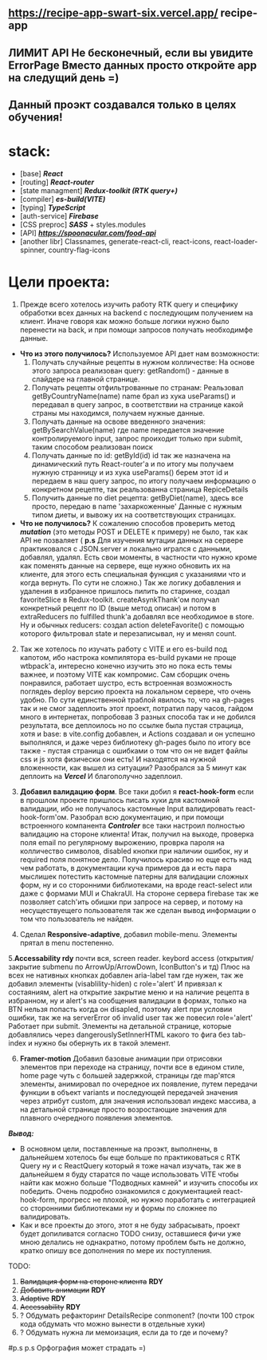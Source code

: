 ## https://recipe-app-swart-six.vercel.app/  recipe-app 
## ЛИМИТ API Не бесконечный, если вы увидите ErrorPage Вместо данных просто откройте app на следущий день =)
## Данный проэкт создавался только в целях обучения!

# stack: 
- [base] ***React***
- [routing] ***React-router*** 
- [state managment] ***Redux-toolkit (RTK query+)*** 
- [compiler] ***es-build(VITE)***
- [typing] ***TypeScript***
- [auth-service] ***Firebase***
- [CSS preproc] ***SASS*** + styles.modules
- [API] ***https://spoonacular.com/food-api***
- [another libr] Classnames, generate-react-cli, react-icons, react-loader-spinner, country-flag-icons 

# Цели проекта: 
1. Прежде всего хотелось изучить работу RTK query и специфику обработки всех данных на backend с последующим получением на клиент.
Иначе говоря как можно больше логики нужно было перенести на back, и при помощи запросов получать необходимфе данные. 
- **Что из этого получилось?** Используемое API дает нам возможности:
  1. Получать случайные рецепты в нужном колличестве: На основе этого запроса реализован query: getRandom() - данные в слайдере на главной странице.
  2. Получать рецепты отфильтрованные по странам: Реальзовал getByCountryName(name) name брал из хука useParams() и передавал в query запрос, 
  в соответствии на странице какой страны мы находимся, получаем нужные данные.
  3. Получать данные на освове введенного значения: getBySearchValue(name) где name передается значение контролируемого input, запрос проиходит только при submit,
  таким способом реализован поиск
  4. Получать данные по id: getById(id) id так же назначена на динамический путь React-router'a и по итогу мы получаем нужную странницу и из хука useParams() 
  берем  этот id и передаем в наш query запрос, по итогу получаем информацию о конкретном рецепте, так реальзованна страница RepiceDetails
  5. Получить  данные по diet рецепта: getByDiet(name), здесь все просто, передаю в name 'захаркоженные' Данные с нужным типом диеты, и вывожу их на соответствующих
  страницах.
- **Что не получилось?** К сожалению способов проверить метод ***mutation*** (это методы POST и DELETE к примеру) не было, так как API не позваляет
 ( **p.s** Для изучения мутации данных на сервере практиковался с JSON.server и локально игрался с данными, добавлял, удалял. Есть свои моменты, в частности что нужно
  кроме как поменять данные на сервере, еще нужно обновить их на клиенте, для этого есть специальная функция с указаниями что и когда вернуть. По сути не сложно.) 
  Так же логику добавления и удаления в избранное пришлось пилить по старинке, создал favoriteSlice в Redux-toolkit. createAsynkThank'ом получал конкретный рецепт по     ID (выше метод описан) и потом в extraReducers по fulfilled thunk'a добавлял все необходимое в store. Ну и обычных reducers: создал action deleteFavorite()
  c помощью которого фильтровал state и перезаписывал, ну и менял сount. 

2. Так же хотелось по изучать работу с VITE и его es-build под капотом, ибо настрока компилятора es-build руками не проще wtbpack'а, интересно конечно изучить это но пока есть темы важнее, и поэтому VITE как компромис. Сам сборщик очень понравился, работает шустро, есть встроенная возможность поглядеь deploy версию проекта на локальном сервере, что очень удобно. По сути единственной траблой явилось то, что на gh-pages так и не смог задеплоить этот проект, потратил пару часов, гайдом много в интернетах, попробовав 3 разных способа так и не добился результата, все деплоилось но по ссылке была пустая страцица, хотя и base: в vite.config добавлен, и Actions создавал и он успешно выполнялся, и даже через библиотеку gh-pages было по итогу все также - пустая страница с ошибками о том что он не видет файлы css и js хотя физически они есть! И находятся на нужной вложенности, как вышел из ситуации? Разобрался за 5 минут как деплоить на ***Vercel*** И благополучно задеплоил.

3. **Добавил валидацию форм**. Все таки добил я **react-hook-form** если в прошлом проекте пришлось писать хуки для кастомной валидации, ибо не получалось кастомные Input валидировать react-hook-form'ом. Разобрал всю документацию, и при помощи встроенного компанента ***Controler*** все таки настроил полностью валидацию на стороне клиента! Итак, получил на выходе, проверка поля email по регулярному вырожению, проврка пароля на колличество символов, disabled кнопки при наличии ошибок, ну и required поля понятное дело. Получилось красиво но еще есть над чем работать, в документации куча примеров да и есть пара мыслишек потестить кастомные патерны для валидации сложных форм, ну и со сторонними библиотеками, на вроде react-select или даже с формами MUI и ChakraUI. На стороне сервера firebase так же позволяет catch'ить обишки при запросе на сервер, и потому на несуществуещего пользователя так же сделан вывод информации о том что пользователь не найден.

4. Сделал **Responsive-adaptive**, добавил mobile-menu. Элементы прятал в menu постепенно. 

5.**Accessability rdy** почти вся, screen reader. keybord access (открытия/закрытие submenu по ArrowUp/ArrowDown, IconButton's и тд) Плюс на всех не нативных кнопках добавлен aria-label там где нужен, так же добавил элементы (visablility-hiden) с role='alert' И привязал к состаяниям, alert на открытие закрытие меню и на наличие рецепта в избранном, ну и alert's на сообщения валидации в формах, только на BTN нельзя попасть когда он disapled, поэтому alert при условии ошибки, так же на serverError об invalid user так же повесил role='alert' Работает при submit. Элементы на детальной странице, которые добавлялись через dangerouslySetInnerHTML какого то фига без tab-index и нужно бы обернуть их в такой элемент. 

6. **Framer-motion** Добавил базовые анимации при отрисовки элементов при переходе на страницу, почти все в едином стиле, home page чуть с большей задержкой, страницы где map'ятся элементы, анимировал по очередное их появление, путем передачи функции в объект variants и последующей передачей значения через атрибут custom, для значения использовал индекс массива, а на детальной странице просто возростающие значения для плавного очередного появления элементов. 

***Вывод:***
- В основном цели, поставленные на проэкт, выполнены, в дальнейшем хотелось бы еще больше по практиковаться с RTK Query ну и c ReactQuery который я тоже начал изучать, так же в дальнейшем я буду старатся по чаще использовать VITE чтобы найти как можно больше "Подводных камней" и изучить способы их победить. Очень подробно ознакомился с документацией react-hook-form, прогресс не плохой, но нужно поработать с интеграцией со сторонними библиотеками ну и формы по сложнее по валидировать. 
- Как и все проекты до этого, этот я не буду забрасывать, проект будет допиливатся согласно TODO снизу, оставшиеся фичи уже мною делались не однакратно, потому проблем быть не должно, кратко опишу все дополнения по мере их поступления. 

TODO:
1. ~~Валидация форм на стороне клиента~~ **RDY**
2. ~~Добавить анимации~~ **RDY**
3. ~~Adaptive~~ **RDY**
4. ~~Accessability~~ **RDY**
5. ? Обдумать рефакторинг DetailsRecipe conmonent? (почти 100 строк кода обдумать что можно вынести в отдельные хуки) 
6. ? Обдумать нужна ли мемоизация, если да то где и почему?

#p.s p.s Орфография может страдать =)
